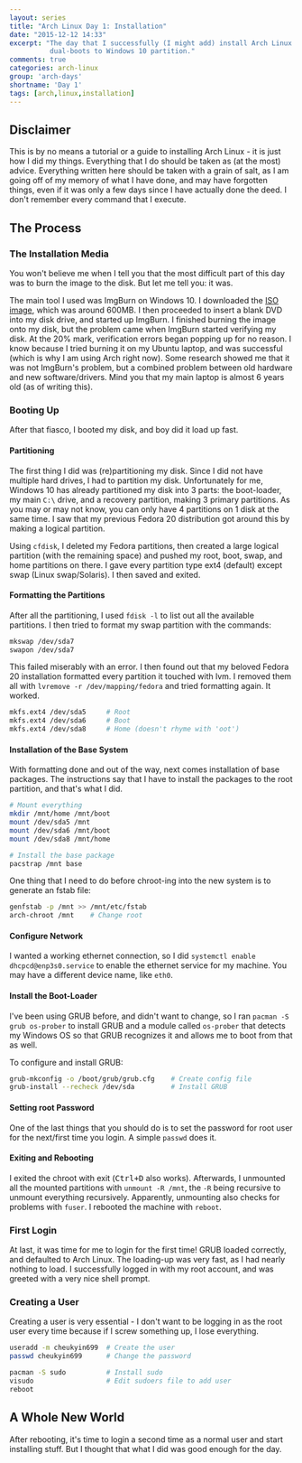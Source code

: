```yaml
---
layout: series
title: "Arch Linux Day 1: Installation"
date: "2015-12-12 14:33"
excerpt: "The day that I successfully (I might add) install Arch Linux that
          dual-boots to Windows 10 partition."
comments: true
categories: arch-linux
group: 'arch-days'
shortname: 'Day 1'
tags: [arch,linux,installation]
---
```


## Disclaimer

This is by no means a tutorial or a guide to installing Arch Linux - it is just
how I did my things. Everything that I do should be taken as (at the most)
advice. Everything written here should be taken with a grain of salt, as I am
going off of my memory of what I have done, and may have forgotten things, even
if it was only a few days since I have actually done the deed. I don't remember
every command that I execute.


## The Process

### The Installation Media

You won't believe me when I tell you that the most difficult part of this day
was to burn the image to the disk. But let me tell you: it was.

The main tool I used was ImgBurn on Windows 10. I downloaded the
[ISO image][iso], which was around 600MB. I then proceeded to insert a blank
DVD into my disk drive, and started up ImgBurn. I finished burning the image
onto my disk, but the problem came when ImgBurn started verifying my disk.
At the 20% mark, verification errors began popping up for no reason. I know
because I tried burning it on my Ubuntu laptop, and was successful (which is
why I am using Arch right now). Some research showed me that it was not
ImgBurn's problem, but a combined problem between old hardware and new
software/drivers. Mind you that my main laptop is almost 6 years old (as of
writing this).


### Booting Up

After that fiasco, I booted my disk, and boy did it load up fast.


#### Partitioning

The first thing I did was (re)partitioning my disk. Since I did not have
multiple hard drives, I had to partition my disk. Unfortunately for me,
Windows 10 has already partitioned my disk into 3 parts: the boot-loader,
my main `C:\` drive, and a recovery partition, making 3 primary partitions. As
you may or may not know, you can only have 4 partitions on 1 disk at the same
time. I saw that my previous Fedora 20 distribution got around this by making
a logical partition.

Using `cfdisk`, I deleted my Fedora partitions, then created a large logical
partition (with the remaining space) and pushed my root, boot, swap, and home
partitions on there. I gave every partition type ext4 (default) except swap
(Linux swap/Solaris). I then saved and exited.


#### Formatting the Partitions

After all the partitioning, I used `fdisk -l` to list out all the available
partitions. I then tried to format my swap partition with the commands:

~~~ sh
mkswap /dev/sda7
swapon /dev/sda7
~~~

This failed miserably with an error. I then found out that my beloved Fedora 20
installation formatted every partition it touched with lvm. I removed them all
with `lvremove -r /dev/mapping/fedora` and tried formatting again. It worked.

~~~ sh
mkfs.ext4 /dev/sda5     # Root
mkfs.ext4 /dev/sda6     # Boot
mkfs.ext4 /dev/sda8     # Home (doesn't rhyme with 'oot')
~~~


#### Installation of the Base System

With formatting done and out of the way, next comes installation of base
packages. The instructions say that I have to install the packages to the
root partition, and that's what I did.

~~~ sh
# Mount everything
mkdir /mnt/home /mnt/boot
mount /dev/sda5 /mnt
mount /dev/sda6 /mnt/boot
mount /dev/sda8 /mnt/home

# Install the base package
pacstrap /mnt base
~~~

One thing that I need to do before chroot-ing into the new system is to generate
an fstab file:

~~~ sh
genfstab -p /mnt >> /mnt/etc/fstab
arch-chroot /mnt    # Change root
~~~


#### Configure Network

I wanted a working ethernet connection, so I did `systemctl enable
dhcpcd@enp3s0.service` to enable the ethernet service for my machine. You may
have a different device name, like `eth0`.


#### Install the Boot-Loader

I've been using GRUB before, and didn't want to change, so I ran `pacman -S
grub os-prober` to install GRUB and a module called `os-prober` that detects
my Windows OS so that GRUB recognizes it and allows me to boot from that as
well.

To configure and install GRUB:

~~~ sh
grub-mkconfig -o /boot/grub/grub.cfg    # Create config file
grub-install --recheck /dev/sda         # Install GRUB
~~~


#### Setting root Password

One of the last things that you should do is to set the password for root user
for the next/first time you login. A simple `passwd` does it.


#### Exiting and Rebooting

I exited the chroot with exit (<kbd>Ctrl+D</kbd> also works). Afterwards, I
unmounted all the mounted partitions with `unmount -R /mnt`, the `-R` being
recursive to unmount everything recursively. Apparently, unmounting also
checks for problems with `fuser`. I rebooted the machine with `reboot`.


### First Login

At last, it was time for me to login for the first time! GRUB loaded correctly,
and defaulted to Arch Linux. The loading-up was very fast, as I had nearly
nothing to load. I successfully logged in with my root account, and was greeted
with a very nice shell prompt.


### Creating a User

Creating a user is very essential - I don't want to be logging in as the root
user every time because if I screw something up, I lose everything.

~~~ sh
useradd -m cheukyin699  # Create the user
passwd cheukyin699      # Change the password

pacman -S sudo          # Install sudo
visudo                  # Edit sudoers file to add user
reboot
~~~


## A Whole New World

After rebooting, it's time to login a second time as a normal user and start
installing stuff. But I thought that what I did was good enough for the day.



[iso]: https://www.archlinux.org/download/
